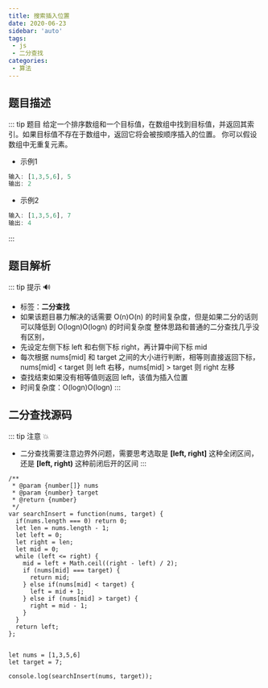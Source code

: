 ```yaml
---
title: 搜索插入位置
date: 2020-06-23
sidebar: 'auto'
tags:
 - js
 - 二分查找
categories:
 - 算法
---
```


## 题目描述
::: tip 题目
给定一个排序数组和一个目标值，在数组中找到目标值，并返回其索引。如果目标值不存在于数组中，返回它将会被按顺序插入的位置。
你可以假设数组中无重复元素。
* 示例1
```js
输入: [1,3,5,6], 5
输出: 2
```
* 示例2
```js
输入: [1,3,5,6], 7
输出: 4
```
:::

## 题目解析 <Badge text="解法说明"/>
::: tip  提示
:loud_sound:
* 标签：**二分查找** 
* 如果该题目暴力解决的话需要 O(n)O(n) 的时间复杂度，但是如果二分的话则可以降低到 O(logn)O(logn) 的时间复杂度
整体思路和普通的二分查找几乎没有区别，
* 先设定左侧下标 left 和右侧下标 right，再计算中间下标 mid
* 每次根据 nums[mid] 和 target 之间的大小进行判断，相等则直接返回下标，nums[mid] < target 则 left 右移，nums[mid] > target 则 right 左移
* 查找结束如果没有相等值则返回 left，该值为插入位置
* 时间复杂度：O(logn)O(logn)
:::

## 二分查找源码
::: tip  注意
:boom:
* 二分查找需要注意边界外问题，需要思考选取是 **[left, right]** 这种全闭区间，还是 **[left, right)** 这种前闭后开的区间
:::
```js{8,10,12,22}
/**
 * @param {number[]} nums
 * @param {number} target
 * @return {number}
 */
var searchInsert = function(nums, target) {
  if(nums.length === 0) return 0;
  let len = nums.length - 1;
  let left = 0;
  let right = len;
  let mid = 0;
  while (left <= right) {
    mid = left + Math.ceil((right - left) / 2); 
    if (nums[mid] === target) {
      return mid;
    } else if(nums[mid] < target) {
      left = mid + 1;
    } else if (nums[mid] > target) {
      right = mid - 1;
    }
  }
  return left;
};


let nums = [1,3,5,6]
let target = 7;

console.log(searchInsert(nums, target));
```